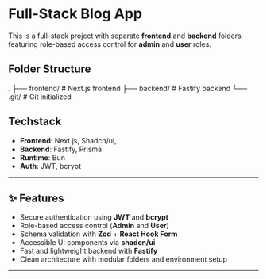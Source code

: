 # Full-Stack Blog App

This is a full-stack project with separate **frontend** and **backend** folders.
featuring role-based access control for **admin** and **user** roles.

## Folder Structure

. ├── frontend/ # Next.js frontend ├── backend/ # Fastify backend └── .git/ # Git initialized

## Techstack

- **Frontend**: Next.js, Shadcn/ui,
- **Backend**: Fastify, Prisma
- **Runtime**: Bun
- **Auth**: JWT, bcrypt

---

## ✨ Features

- Secure authentication using **JWT** and **bcrypt**
- Role-based access control (**Admin** and **User**)
- Schema validation with **Zod** + **React Hook Form**
- Accessible UI components via **shadcn/ui**
- Fast and lightweight backend with **Fastify**
- Clean architecture with modular folders and environment setup

---
